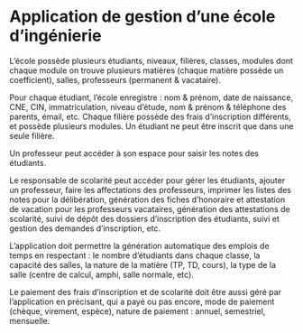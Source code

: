 # Application de gestion d’une école d’ingénierie

L’école possède plusieurs étudiants, niveaux, filières, classes, modules dont chaque module on
trouve plusieurs matières (chaque matière possède un coefficient), salles, professeurs (permanent
& vacataire).

Pour chaque étudiant, l’école enregistre : nom & prénom, date de naissance,
CNE, CIN, immatriculation, niveau d’étude, nom & prénom & téléphone des parents, émail, etc.
Chaque filière possède des frais d’inscription différents, et possède plusieurs modules. Un étudiant
ne peut être inscrit que dans une seule filière.

Un professeur peut accéder à son espace pour saisir les notes des étudiants.

Le responsable de scolarité peut accéder pour gérer les étudiants, ajouter un professeur, faire les
affectations des professeurs, imprimer les listes des notes pour la délibération, génération des
fiches d’honoraire et attestation de vacation pour les professeurs vacataires, génération des
attestations de scolarité, suivi de dépôt des dossiers d’inscription des étudiants, suivi et gestion des
demandes d’inscription, etc.

L’application doit permettre la génération automatique des emplois de temps en respectant : le
nombre d’étudiants dans chaque classe, la capacité des salles, la nature de la matière (TP, TD,
cours), la type de la salle (centre de calcul, amphi, salle normale, etc).

Le paiement des frais d’inscription et de scolarité doit être aussi géré par l’application en précisant,
qui a payé ou pas encore, mode de paiement (chèque, virement, espèce), nature de paiement :
annuel, semestriel, mensuelle.

